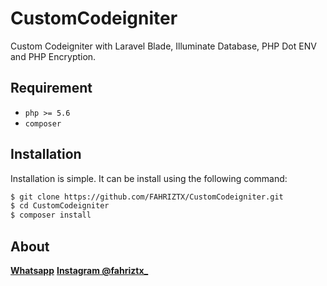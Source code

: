 # CustomCodeigniter

Custom Codeigniter with Laravel Blade, Illuminate Database, PHP Dot ENV and PHP Encryption.

## Requirement

- `php >= 5.6`
- `composer`

## Installation

Installation is simple. It can be install using the following command:
```sh
$ git clone https://github.com/FAHRIZTX/CustomCodeigniter.git
$ cd CustomCodeigniter
$ composer install
```

## About

**[Whatsapp](http://bit.ly/fahriwa)**
**[Instagram @fahriztx_](https://instagram.com/fahriztx_)**